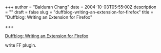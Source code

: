 +++
author = "Balduran Chang"
date = 2004-10-03T05:55:00Z
description = ""
draft = false
slug = "duffblog-writing-an-extension-for-firefox"
title = "Duffblog: Writing an Extension for Firefox"

+++


[Duffblog: Writing an Extension for Firefox](http://www.orablogs.com/duffblog/archives/000536.html)  
  
write FF plugin.

